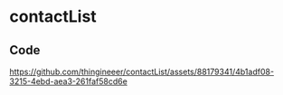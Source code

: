 # contactList

Code
---


https://github.com/thingineeer/contactList/assets/88179341/4b1adf08-3215-4ebd-aea3-261faf58cd6e

